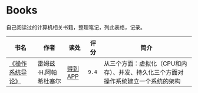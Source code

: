 # Books

自己阅读过的计算机相关书籍，整理笔记，列此表格，记录。

|书名|作者|读处|评分|简介|
|-|-|-|-|-|
|[《操作系统导论》](https://github.com/wangwalker/Study/tree/master/book/01_os_threes_easy_pieces)|雷姆兹·H.阿帕希杜塞尔|[得到APP](https://www.dedao.cn/ebook/detail?id=xGM6Evn5byxq2PnXBz71AjZaol6R8WJMB60OKpGkd4gmMLEJrYNQe9VvD8P4jLkK)|`9.4`|从三个方面：虚拟化（CPU和内存）、并发、持久化三个方面对操作系统建立一个系统的架构|
